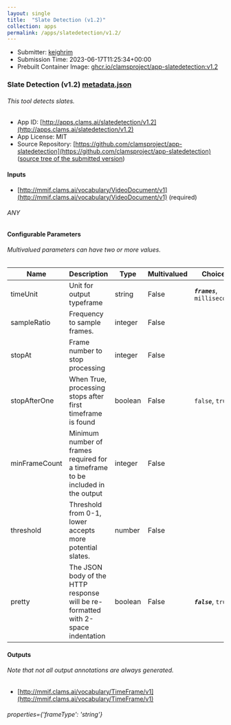 ```yaml
---
layout: single
title:  "Slate Detection (v1.2)"
collection: apps
permalink: /apps/slatedetection/v1.2/
---
```

* Submitter: [keighrim](https://github.com/keighrim)
* Submission Time: 2023-06-17T11:25:34+00:00
* Prebuilt Container Image: [ghcr.io/clamsproject/app-slatedetection:v1.2](https://github.com/clamsproject/app-slatedetection/pkgs/container/app-slatedetection/v1.2)


### Slate Detection (v1.2) [metadata.json](metadata.json)
###### This tool detects slates.

* App ID: [http://apps.clams.ai/slatedetection/v1.2](http://apps.clams.ai/slatedetection/v1.2)
* App License: MIT
* Source Repository: [https://github.com/clamsproject/app-slatedetection](https://github.com/clamsproject/app-slatedetection) ([source tree of the submitted version](https://github.com/clamsproject/app-slatedetection/tree/v1.2))


#### Inputs
* [http://mmif.clams.ai/vocabulary/VideoDocument/v1](http://mmif.clams.ai/vocabulary/VideoDocument/v1) (required)
###### ANY


#### Configurable Parameters
###### Multivalued parameters can have two or more values.

|Name|Description|Type|Multivalued|Choices|
|----|-----------|----|-----------|-------|
|timeUnit|Unit for output typeframe|string|False|**_`frames`_**, `milliseconds`|
|sampleRatio|Frequency to sample frames.|integer|False||
|stopAt|Frame number to stop processing|integer|False||
|stopAfterOne|When True, processing stops after first timeframe is found|boolean|False|`false`, `true`|
|minFrameCount|Minimum number of frames required for a timeframe to be included in the output|integer|False||
|threshold|Threshold from 0-1, lower accepts more potential slates.|number|False||
|pretty|The JSON body of the HTTP response will be re-formatted with 2-space indentation|boolean|False|**_`false`_**, `true`|


#### Outputs
###### Note that not all output annotations are always generated.
* [http://mmif.clams.ai/vocabulary/TimeFrame/v1](http://mmif.clams.ai/vocabulary/TimeFrame/v1) 
###### properties={'frameType': 'string'}
